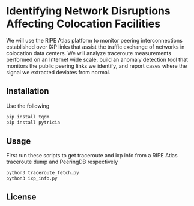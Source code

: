 # Identifying Network Disruptions Affecting Colocation Facilities

We will use the RIPE Atlas platform to monitor peering interconnections established over IXP links that assist the traffic exchange of networks in colocation data centers.  We will analyze traceroute measurements performed on an Internet wide scale, build an anomaly detection tool that monitors the public peering links we identify, and report cases where the signal we extracted deviates from normal.

## Installation

Use the following 

```bash
pip install tqdm
pip install pytricia
```

## Usage

First run these scripts to get traceroute and ixp info from a RIPE Atlas traceroute dump and PeeringDB respectively

```bash
python3 traceroute_fetch.py
python3 ixp_info.py
```

## License
